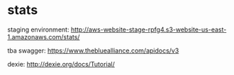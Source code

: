 # stats

staging environment: http://aws-website-stage-rpfg4.s3-website-us-east-1.amazonaws.com/stats/

tba swagger: https://www.thebluealliance.com/apidocs/v3

dexie: http://dexie.org/docs/Tutorial/
